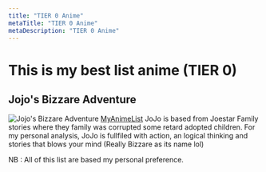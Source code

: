 ```yaml
---
title: "TIER 0 Anime"
metaTitle: "TIER 0 Anime"
metaDescription: "TIER 0 Anime"
---
```

# This is my best list anime (TIER 0)
## Jojo's Bizzare Adventure
![Jojo's Bizzare Adventure](https://cdn.myanimelist.net/images/anime/3/40409.jpg "Jojo's Bizzare Adventure")
[MyAnimeList](https://myanimelist.net/anime/14719/JoJo_no_Kimyou_na_Bouken_TV)
JoJo is based from Joestar Family stories where they family was corrupted some retard adopted children.
For my personal analysis, JoJo is fullfiled with action, an logical thinking and stories that blows your mind (Really Bizzare as its name lol)

NB : All of this list are based my personal preference.
